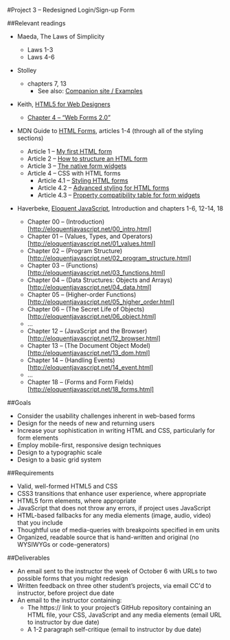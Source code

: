#Project 3 – Redesigned Login/Sign-up Form

##Relevant readings

* Maeda, The Laws of Simplicity
  * Laws 1-3
  * Laws 4-6
* Stolley
  * chapters 7, 13
    * See also: [Companion site / Examples](http://sustainablewebdesign.com/book/examples/)

* Keith, [HTML5 for Web Designers](http://html5forwebdesigners.com/)
  * [Chapter 4 – &ldquo;Web Forms 2.0&rdquo;](http://html5forwebdesigners.com/forms/index.html)

* MDN Guide to [HTML Forms](https://developer.mozilla.org/en-US/docs/Web/Guide/HTML/Forms), articles 1-4 (through all of the styling sections)
  * Article 1 – [My first HTML form](https://developer.mozilla.orgen-US/docs/HTML/Forms/My_first_HTML_form)
  * Article 2 – [How to structure an HTML form](https://developer.mozilla.orgen-US/docs/HTML/Forms/How_to_structure_an_HTML_form)
  * Article 3 – [The native form widgets](https://developer.mozilla.orgen-US/docs/HTML/Forms/The_native_form_widgets)
  * Article 4 – CSS with HTML forms
    * Article 4.1 – [Styling HTML forms](https://developer.mozilla.orgen-US/docs/HTML/Forms/Styling_HTML_forms)
    * Article 4.2 – [Advanced styling for HTML forms](https://developer.mozilla.orgen-US/docs/Web/Guide/HTML/Forms/Advanced_styling_for_HTML_forms)
    * Article 4.3 – [Property compatibility table for form widgets](https://developer.mozilla.orgen-US/docs/Property_compatibility_table_for_form_widgets)

* Haverbeke, [Eloquent JavaScript](http://eloquentjavascript.net/), Introduction and chapters 1-6, 12-14, 18
  * Chapter 00 – (Introduction)[http://eloquentjavascript.net/00_intro.html]
  * Chapter 01 – (Values, Types, and Operators)[http://eloquentjavascript.net/01_values.html]
  * Chapter 02 – (Program Structure)[http://eloquentjavascript.net/02_program_structure.html]
  * Chapter 03 – (Functions)[http://eloquentjavascript.net/03_functions.html]
  * Chapter 04 – (Data Structures: Objects and Arrays)[http://eloquentjavascript.net/04_data.html]
  * Chapter 05 – (Higher-order Functions)[http://eloquentjavascript.net/05_higher_order.html]
  * Chapter 06 – (The Secret Life of Objects)[http://eloquentjavascript.net/06_object.html]
  * …
  * Chapter 12 – (JavaScript and the Browser)[http://eloquentjavascript.net/12_browser.html]
  * Chapter 13 – (The Document Object Model)[http://eloquentjavascript.net/13_dom.html]
  * Chapter 14 – (Handling Events)[http://eloquentjavascript.net/14_event.html]
  * …
  * Chapter 18 – (Forms and Form Fields)[http://eloquentjavascript.net/18_forms.html]


##Goals

* Consider the usability challenges inherent in web-based forms
* Design for the needs of new and returning users
* Increase your sophistication in writing HTML and CSS, particularly for form elements
* Employ mobile-first, responsive design techniques
* Design to a typographic scale
* Design to a basic grid system


##Requirements

* Valid, well-formed HTML5 and CSS
* CSS3 transitions that enhance user experience, where appropriate
* HTML5 form elements, where appropriate
* JavaScript that does not throw any errors, if project uses JavaScript
* HTML-based fallbacks for any media elements (image, audio, video) that you include
* Thoughtful use of media-queries with breakpoints specified in em units
* Organized, readable source that is hand-written and original (no WYSIWYGs or code-generators)


##Deliverables

* An email sent to the instructor the week of October 6 with URLs to two possible forms that you might redesign
* Written feedback on three other student’s projects, via email CC'd to instructor, before project due date
* An email to the instructor containing:
  * The https:// link to your project’s GitHub repository containing an HTML file, your CSS, JavaScript and any media elements (email URL to instructor by due date)
  * A 1-2 paragraph self-critique (email to instructor by due date)



